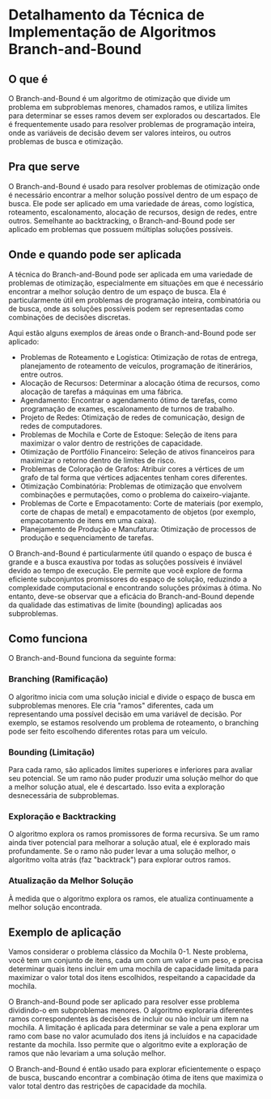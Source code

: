 # Detalhamento da Técnica de Implementação de Algoritmos Branch-and-Bound

## O que é
O Branch-and-Bound é um algoritmo de otimização que divide um problema em subproblemas menores, chamados ramos, e utiliza limites para determinar se esses ramos devem ser explorados ou descartados. Ele é frequentemente usado para resolver problemas de programação inteira, onde as variáveis de decisão devem ser valores inteiros, ou outros problemas de busca e otimização.

## Pra que serve
O Branch-and-Bound é usado para resolver problemas de otimização onde é necessário encontrar a melhor solução possível dentro de um espaço de busca. Ele pode ser aplicado em uma variedade de áreas, como logística, roteamento, escalonamento, alocação de recursos, design de redes, entre outros. Semelhante ao backtracking, o Branch-and-Bound pode ser aplicado em problemas que possuem múltiplas soluções possíveis.

## Onde e quando pode ser aplicada
A técnica do Branch-and-Bound pode ser aplicada em uma variedade de problemas de otimização, especialmente em situações em que é necessário encontrar a melhor solução dentro de um espaço de busca. Ela é particularmente útil em problemas de programação inteira, combinatória ou de busca, onde as soluções possíveis podem ser representadas como combinações de decisões discretas.

Aqui estão alguns exemplos de áreas onde o Branch-and-Bound pode ser aplicado:

- Problemas de Roteamento e Logística: Otimização de rotas de entrega, planejamento de roteamento de veículos, programação de itinerários, entre outros.
- Alocação de Recursos: Determinar a alocação ótima de recursos, como alocação de tarefas a máquinas em uma fábrica.
- Agendamento: Encontrar o agendamento ótimo de tarefas, como programação de exames, escalonamento de turnos de trabalho.
- Projeto de Redes: Otimização de redes de comunicação, design de redes de computadores.
- Problemas de Mochila e Corte de Estoque: Seleção de itens para maximizar o valor dentro de restrições de capacidade.
- Otimização de Portfólio Financeiro: Seleção de ativos financeiros para maximizar o retorno dentro de limites de risco.
- Problemas de Coloração de Grafos: Atribuir cores a vértices de um grafo de tal forma que vértices adjacentes tenham cores diferentes.
- Otimização Combinatória: Problemas de otimização que envolvem combinações e permutações, como o problema do caixeiro-viajante.
- Problemas de Corte e Empacotamento: Corte de materiais (por exemplo, corte de chapas de metal) e empacotamento de objetos (por exemplo, empacotamento de itens em uma caixa).
- Planejamento de Produção e Manufatura: Otimização de processos de produção e sequenciamento de tarefas.

O Branch-and-Bound é particularmente útil quando o espaço de busca é grande e a busca exaustiva por todas as soluções possíveis é inviável devido ao tempo de execução. Ele permite que você explore de forma eficiente subconjuntos promissores do espaço de solução, reduzindo a complexidade computacional e encontrando soluções próximas à ótima. No entanto, deve-se observar que a eficácia do Branch-and-Bound depende da qualidade das estimativas de limite (bounding) aplicadas aos subproblemas.

## Como funciona
O Branch-and-Bound funciona da seguinte forma:

### Branching (Ramificação)
O algoritmo inicia com uma solução inicial e divide o espaço de busca em subproblemas menores. Ele cria "ramos" diferentes, cada um representando uma possível decisão em uma variável de decisão. Por exemplo, se estamos resolvendo um problema de roteamento, o branching pode ser feito escolhendo diferentes rotas para um veículo.

### Bounding (Limitação)
Para cada ramo, são aplicados limites superiores e inferiores para avaliar seu potencial. Se um ramo não puder produzir uma solução melhor do que a melhor solução atual, ele é descartado. Isso evita a exploração desnecessária de subproblemas.

### Exploração e Backtracking
O algoritmo explora os ramos promissores de forma recursiva. Se um ramo ainda tiver potencial para melhorar a solução atual, ele é explorado mais profundamente. Se o ramo não puder levar a uma solução melhor, o algoritmo volta atrás (faz "backtrack") para explorar outros ramos.

### Atualização da Melhor Solução
À medida que o algoritmo explora os ramos, ele atualiza continuamente a melhor solução encontrada.

## Exemplo de aplicação
Vamos considerar o problema clássico da Mochila 0-1. Neste problema, você tem um conjunto de itens, cada um com um valor e um peso, e precisa determinar quais itens incluir em uma mochila de capacidade limitada para maximizar o valor total dos itens escolhidos, respeitando a capacidade da mochila.

O Branch-and-Bound pode ser aplicado para resolver esse problema dividindo-o em subproblemas menores. O algoritmo exploraria diferentes ramos correspondentes às decisões de incluir ou não incluir um item na mochila. A limitação é aplicada para determinar se vale a pena explorar um ramo com base no valor acumulado dos itens já incluídos e na capacidade restante da mochila. Isso permite que o algoritmo evite a exploração de ramos que não levariam a uma solução melhor.

O Branch-and-Bound é então usado para explorar eficientemente o espaço de busca, buscando encontrar a combinação ótima de itens que maximiza o valor total dentro das restrições de capacidade da mochila.
